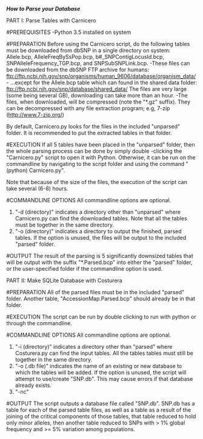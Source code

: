 ***How to Parse your Database***

PART I: Parse Tables with Carnicero

#PREREQUISITES
-Python 3.5 installed on system

#PREPARATION
Before using the Carnicero script, do the following tables must be downloaded from dbSNP in a single directory on system:
Allele.bcp, AlleleFreqBySsPop.bcp, b#_SNPContigLocusId.bcp, SNPAlleleFrequency_TGP.bcp, and SNPSubSNPLink.bcp.
	-These files can be downloaded from the dbSNP FTP archive for humans:
		ftp://ftp.ncbi.nih.gov/snp/organisms/human_9606/database/organism_data/
	- ...except for the Allele.bcp table which can found in the shared data folder:
		ftp://ftp.ncbi.nih.gov/snp/database/shared_data/
The files are very large (some being several GB), downloading can take more than an hour.
	-The files, when downloaded, will be compressed (note the "*.gz" suffix). They can be decompressed with any 
	  file extraction program; e.g, 7-zip (http://www.7-zip.org/)

By default, Carnicero.py looks for the files in the included "unparsed" folder. It is recommended to put the extracted
tables in that folder.

#EXECUTION
If all 5 tables have been placed in the "unparsed" folder, then the whole parsing process can be done by simply double
-clicking the "Carnicero.py" script to open it with Python. Otherwise, it can be run on the commandline by navigating to
the script folder and using the command "(python) Carnicero.py".

Note that because of the size of the files, the execution of the script can take several (6-8) hours.

#COMMANDLINE OPTIONS
All commandline options are optional.
1. "-d (directory)" indicates a directory other than "unparsed" where Carnicero.py can find the downloaded tables. Note
	that all the tables must be together in the same directory.
2. "-o (directory)" indicates a directory to output the finished, parsed tables. If the option is unused, the files 
	will be output to the included "parsed" folder.

#OUTPUT
The result of the parsing is 5 significantly downsized tables that will be output with the suffix "*.Parsed.bcp" 
into either the "parsed" folder, or the user-specified folder if the commandline option is used.


PART II: Make SQLite Database with Costurera

#PREPARATION
All of the parsed files must be in the included "parsed" folder. Another table, "AccessionMap.Parsed.bcp" should 
already be in that folder.

#EXECUTION
The script can be run by double clicking to run with python or through the commandline.

#COMMANDLINE OPTIONS
All commandline options are optional.
1. "-i (directory)" indicates a directory other than "parsed" where Costurera.py can find the input tables. All the tables 
	tables must still be together in the same directory.
2. "-o (.db file)" indicates the name of an existing or new database to which the tables will be added. If the option is unused, 
	the script will attempt to use/create "SNP.db". This may cause errors if that database already exists.
3. "-nc" 

#OUTPUT
The script outputs a database file called "SNP.db". SNP.db has a table for each of the parsed table files, as well as
a table as a result of the joining of the critical components of those tables, that table reduced to hold only minor
alleles, then another table reduced to SNPs with > 1% global frequency and >= 5% variation among populations. 